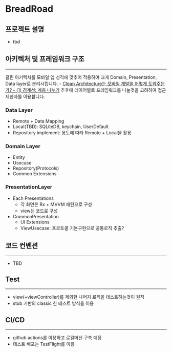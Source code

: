 # BreadRoad





## 프로젝트 설명

- tbd



## 아키텍처 및 프레임워크 구조

-----

클린 아키텍처를 모바일 앱 성격에 맞추어 적용하여 크게 Domain, Presentation, Data layer로 분리시킵니다. - [Clean Architecture는 모바일 개발을 어떻게 도와주는가? - (1) 경계선: 계층 나누기](https://medium.com/@justfaceit/clean-architecture%EB%8A%94-%EB%AA%A8%EB%B0%94%EC%9D%BC-%EA%B0%9C%EB%B0%9C%EC%9D%84-%EC%96%B4%EB%96%BB%EA%B2%8C-%EB%8F%84%EC%99%80%EC%A3%BC%EB%8A%94%EA%B0%80-1-%EA%B2%BD%EA%B3%84%EC%84%A0-%EA%B3%84%EC%B8%B5%EC%9D%84-%EC%A0%95%EC%9D%98%ED%95%B4%EC%A4%80%EB%8B%A4-b77496744616)
추후에 레이어별로 프레임워크를 나눌것을 고려하여 접근제한자를 이용합니다.

### Data Layer

- Remote + Data Mapping
- Local(TBD): SQLiteDB, keychain, UserDefault
- Repository implement: 용도에 따라 Remote + Local을 활용


### Domain Layer

- Entity
- Usecase
- Repository(Protocols)
- Common Extensions

### PresentationLayer

- Each Presentations
    - 각 화면은 Rx + MVVM 패턴으로 구성
    - view는 코드로 구성
- CommonPresentation
  - UI Extensions
  - ViewUsecase: 프로토콜 기본구현으로 공통로직 추출?



## 코드 컨벤션

----

- TBD



## Test

------

- view(+viewController)를 제외한 나머지 로직을 테스트하는것이 원칙
- stub 기반의 classic 한 테스트 방식을 이용



## CI/CD

------

- github actions를 이용하고 로컬머신 구축 예정
- 테스트 배포는 TestFlight를 이용



